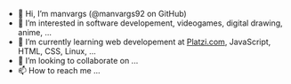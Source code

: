 - 👋 Hi, I’m manvargs (@manvargs92 on GitHub)
- 👀 I’m interested in software developement, videogames, digital drawing, anime, ...
- 🌱 I’m currently learning web developement at [Platzi.com](https://platzi.com), JavaScript, HTML, CSS, Linux, ...
- 💞️ I’m looking to collaborate on ...
- 📫 How to reach me ...


<!---
manvargs92/manvargs92 is a ✨ special ✨ repository because its `README.md` (this file) appears on your GitHub profile.
You can click the Preview link to take a look at your changes.
--->
